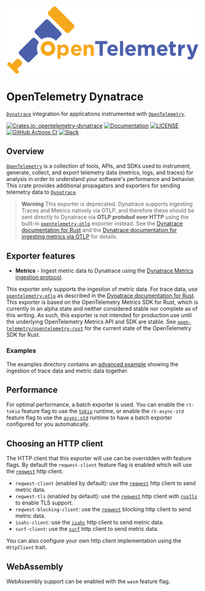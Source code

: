![OpenTelemetry — An observability framework for cloud-native software.][splash]

[splash]: https://raw.githubusercontent.com/open-telemetry/opentelemetry-rust/main/assets/logo-text.png

# OpenTelemetry Dynatrace

[`Dynatrace`] integration for applications instrumented with [`OpenTelemetry`].

[![Crates.io: opentelemetry-dynatrace](https://img.shields.io/crates/v/opentelemetry-dynatrace.svg)](https://crates.io/crates/opentelemetry-dynatrace)
[![Documentation](https://docs.rs/opentelemetry-dynatrace/badge.svg)](https://docs.rs/opentelemetry-dynatrace)
[![LICENSE](https://img.shields.io/crates/l/opentelemetry-dynatrace)](./LICENSE)
[![GitHub Actions CI](https://github.com/open-telemetry/opentelemetry-rust/workflows/CI/badge.svg)](https://github.com/open-telemetry/opentelemetry-rust/actions?query=workflow%3ACI+branch%3Amain)
[![Slack](https://img.shields.io/badge/slack-@cncf/otel/rust-brightgreen.svg?logo=slack)](https://cloud-native.slack.com/archives/C03GDP0H023)

## Overview

[`OpenTelemetry`] is a collection of tools, APIs, and SDKs used to instrument,
generate, collect, and export telemetry data (metrics, logs, and traces) for
analysis in order to understand your software's performance and behavior. This
crate provides additional propagators and exporters for sending telemetry data
to [`Dynatrace`].

> **Warning**
> This exporter is deprecated.
> Dynatrace supports ingesting Traces and Metrics natively via OTLP, and therefore these should be sent directly to Dynatrace via **OTLP protobuf over HTTP** using the built-in [`opentelemetry-otlp`] exporter instead.
> See the [Dynatrace documentation for Rust] and the [Dynatrace documentation for ingesting metrics via OTLP] for details.

[Dynatrace documentation for ingesting metrics via OTLP]: https://www.dynatrace.com/support/help/shortlink/send-metrics-via-otlp-exporter

## Exporter features

* **Metrics** - Ingest metric data to Dynatrace using the [Dynatrace Metrics ingestion protocol].

This exporter only supports the ingestion of metric data. For trace data, use 
[`opentelemetry-otlp`] as described in the 
[Dynatrace documentation for Rust]. This exporter is based on the OpenTelemetry 
Metrics SDK for Rust, which is currently in an alpha state and neither 
considered stable nor complete as of this writing. As such, this exporter is 
not intended for production use until the underlying OpenTelemetry Metrics API 
and SDK are stable. See [`open-telemetry/opentelemetry-rust`] for the current 
state of the OpenTelemetry SDK for Rust.

[Dynatrace]: https://www.dynatrace.com/
[Dynatrace Metrics ingestion protocol]: https://www.dynatrace.com/support/help/how-to-use-dynatrace/metrics/metric-ingestion/metric-ingestion-protocol/
[Dynatrace documentation for Rust]: https://www.dynatrace.com/support/help/shortlink/opent-rust
[`open-telemetry/opentelemetry-rust`]: https://github.com/open-telemetry/opentelemetry-rust

### Examples

The examples directory contains an [advanced example](../examples/dynatrace) 
showing the ingestion of trace data and metric data together.

[`opentelemetry-otlp`]: https://crates.io/crates/opentelemetry-otlp
[`opentelemetry-dynatrace`]: https://crates.io/crates/opentelemetry-dynatrace

## Performance

For optimal performance, a batch exporter is used. You can enable the `rt-tokio` 
feature flag to use the [`tokio`] runtime, or enable the `rt-async-std` feature 
flag to use the [`async-std`] runtime to have a batch exporter configured for 
you automatically.

[`tokio`]: https://tokio.rs
[`async-std`]: https://async.rs

## Choosing an HTTP client

The HTTP client that this exporter will use can be overridden with feature 
flags. By default the `reqwest-client` feature flag is enabled which will use 
the [`reqwest`] http client.

- `reqwest-client` (enabled by default): use the [`reqwest`] http client to send metric data.
- `reqwest-tls` (enabled by default): use the [`reqwest`] http client with [`rustls`] to enable TLS support.
- `reqwest-blocking-client`: use the [`reqwest`] blocking http client to send metric data.
- `isahc-client`: use the [`isahc`] http client to send metric data.
- `surf-client`: use the [`surf`] http client to send metric data.

You can also configure your own http client implementation using the `HttpClient` trait.

[`reqwest`]: https://docs.rs/reqwest/latest/reqwest/
[`rustls`]: https://docs.rs/rustls/latest/rustls/
[`isahc`]: https://docs.rs/isahc/latest/isahc/
[`surf`]: https://docs.rs/surf/latest/surf/

## WebAssembly

WebAssembly support can be enabled with the `wasm` feature flag.

[`Dynatrace`]: https://www.dynatrace.com/
[`OpenTelemetry`]: https://crates.io/crates/opentelemetry

